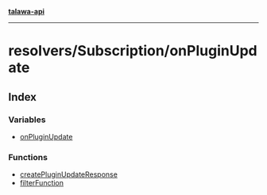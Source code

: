 [**talawa-api**](../../../README.md)

***

# resolvers/Subscription/onPluginUpdate

## Index

### Variables

- [onPluginUpdate](variables/onPluginUpdate.md)

### Functions

- [createPluginUpdateResponse](functions/createPluginUpdateResponse.md)
- [filterFunction](functions/filterFunction.md)
